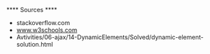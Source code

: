 **** Sources ****
<br />
- stackoverflow.com
- www.w3schools.com
- Avtivities/06-ajax/14-DynamicElements/Solved/dynamic-element-solution.html


